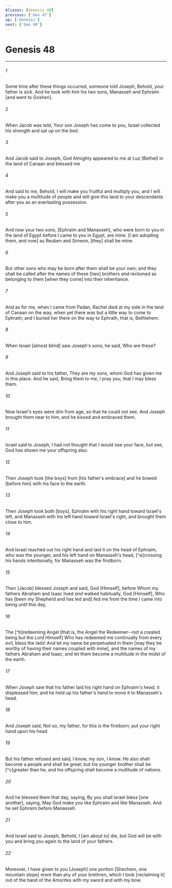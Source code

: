 ```yaml
---
Aliases: [Genesis 48]
previous: ['Gen 47']
up: ['Genesis']
next: ['Gen 49']
---
```

# Genesis 48

***














###### 1 






Some time after these things occurred, someone told Joseph, Behold, your father is sick. And he took with him his two sons, Manasseh and Ephraim [and went to Goshen]. 













###### 2 






When Jacob was told, Your son Joseph has come to you, Israel collected his strength and sat up on the bed. 













###### 3 






And Jacob said to Joseph, God Almighty appeared to me at Luz [Bethel] in the land of Canaan and blessed me 













###### 4 






And said to me, Behold, I will make you fruitful and multiply you, and I will make you a multitude of people and will give this land to your descendants after you as an everlasting possession. 













###### 5 






And now your two sons, [Ephraim and Manasseh], who were born to you in the land of Egypt before I came to you in Egypt, are mine. [I am adopting them, and now] as Reuben and Simeon, [they] shall be mine. 













###### 6 






But other sons who may be born after them shall be your own; and they shall be called after the names of these [two] brothers _and_ reckoned as belonging to them [when they come] into their inheritance. 













###### 7 






And as for me, when I came from Padan, Rachel died at my side in the land of Canaan on the way, when yet there was but a little way to come to Ephrath; and I buried her there on the way to Ephrath, that is, Bethlehem. 













###### 8 






When Israel [almost blind] saw Joseph's sons, he said, Who are these? 













###### 9 






And Joseph said to his father, They are my sons, whom God has given me in this place. And he said, Bring them to me, I pray you, that I may bless them. 













###### 10 






Now Israel's eyes were dim from age, so that he could not see. And Joseph brought them near to him, and he kissed and embraced them. 













###### 11 






Israel said to Joseph, I had not thought that I would see your face, but see, God has shown me your offspring also. 













###### 12 






Then Joseph took [the boys] from [his father's embrace] and he bowed [before him] with his face to the earth. 













###### 13 






Then Joseph took both [boys], Ephraim with his right hand toward Israel's left, and Manasseh with his left hand toward Israel's right, and brought them close to him. 













###### 14 






And Israel reached out his right hand and laid it on the head of Ephraim, who was the younger, and his left hand on Manasseh's head, [^a]crossing his hands intentionally, for Manasseh was the firstborn. 













###### 15 






Then [Jacob] blessed Joseph and said, God [Himself], before Whom my fathers Abraham and Isaac lived _and_ walked habitually, God [Himself], Who has [been my Shepherd and has led and] fed me from the time I came into being until this day, 













###### 16 






The [^b]redeeming Angel [that is, the Angel the Redeemer--not a created being but the Lord Himself] Who has redeemed me continually from every evil, bless the lads! And let my name be perpetuated in them [may they be worthy of having their names coupled with mine], and the names of my fathers Abraham and Isaac; and let them become a multitude in the midst of the earth. 













###### 17 






When Joseph saw that his father laid his right hand on Ephraim's head, it displeased him; and he held up his father's hand to move it to Manasseh's head. 













###### 18 






And Joseph said, Not so, my father, for this is the firstborn; put your right hand upon his head. 













###### 19 






But his father refused and said, I know, my son, I know. He also shall become a people and shall be great; but his younger brother shall be [^c]greater than he, and his offspring shall become a multitude of nations. 













###### 20 






And he blessed them that day, saying, By you shall Israel bless [one another], saying, May God make you like Ephraim and like Manasseh. And he set Ephraim before Manasseh. 













###### 21 






And Israel said to Joseph, Behold, I [am about to] die, but God will be with you and bring you again to the land of your fathers. 













###### 22 






Moreover, I have given to you [Joseph] one portion [Shechem, one mountain slope] more than any of your brethren, which I took [reclaiming it] out of the hand of the Amorites with my sword and with my bow.
